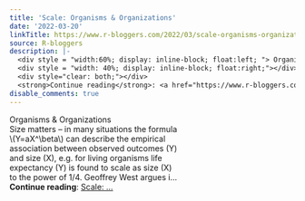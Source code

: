 ```yaml
---
title: 'Scale: Organisms & Organizations'
date: '2022-03-20'
linkTitle: https://www.r-bloggers.com/2022/03/scale-organisms-organizations/
source: R-bloggers
description: |-
  <div style = "width:60%; display: inline-block; float:left; "> Organisms &#038; Organizations<br /> Size matters – in many situations the formula \(Y=aX^\beta\) can describe the empirical association between observed outcomes (Y) and size (X), e.g. for living organisms life expectancy (Y) is found to scale as size (X) to the power of 1/4. Geoffrey West argues i...</div>
  <div style = "width: 40%; display: inline-block; float:right;"></div>
  <div style="clear: both;"></div>
  <strong>Continue reading</strong>: <a href="https://www.r-bloggers.com/2022/03/scale-organisms-organizations/">Scale: ...
disable_comments: true
---
```

<div style = "width:60%; display: inline-block; float:left; "> Organisms &#038; Organizations<br /> Size matters – in many situations the formula \(Y=aX^\beta\) can describe the empirical association between observed outcomes (Y) and size (X), e.g. for living organisms life expectancy (Y) is found to scale as size (X) to the power of 1/4. Geoffrey West argues i...</div>
<div style = "width: 40%; display: inline-block; float:right;"></div>
<div style="clear: both;"></div>
<strong>Continue reading</strong>: <a href="https://www.r-bloggers.com/2022/03/scale-organisms-organizations/">Scale: ...